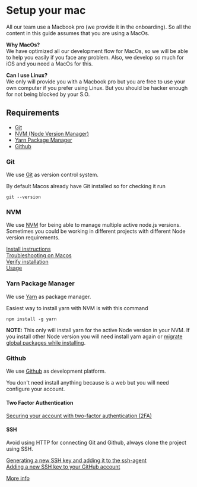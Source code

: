 # Setup your mac 
All our team use a Macbook pro (we provide it in the onboarding). So all the content in this guide assumes that you are using a MacOs.

**Why MacOs?**  
We have optimized all our development flow for MacOs, so we will be able to help you easily if you face any problem. Also, we develop so much for iOS and you need a MacOs for this.

**Can I use Linux?**  
We only will provide you with a Macbook pro but you are free to use your own computer if you prefer using Linux. But you should be hacker enough for not being blocked by your S.O.

## Requirements 

- [Git](#git)
- [NVM (Node Version Manager)](#nvm)
- [Yarn Package Manager](#yarn-package-manager)
- [Github](#github)

### Git
We use [Git](https://git-scm.com/) as version control system.

By default Macos already have Git installed so for checking it run
```
git --version
```

### NVM
We use [NVM](https://github.com/nvm-sh/nvm) for being able to manage multiple active node.js versions. Sometimes you could be working in different projects with different Node version requirements.  

[Install instructions](https://github.com/nvm-sh/nvm#install--update-script)  
[Troubleshooting on Macos](https://github.com/nvm-sh/nvm#troubleshooting-on-macos)  
[Verify installation](https://github.com/nvm-sh/nvm#verify-installation)  
[Usage](https://github.com/nvm-sh/nvm#usage)  

### Yarn Package Manager
We use [Yarn](https://yarnpkg.com/) as package manager.

Easiest way to install yarn with NVM is with this command
```
npm install -g yarn
```

**NOTE:** This only will install yarn for the active Node version in your NVM. If you install other Node version you will need install yarn again or [migrate global packages while installing](https://github.com/nvm-sh/nvm#migrating-global-packages-while-installing). 

### Github
We use [Github](https://github.com/) as development platform.

You don't need install anything because is a web but you will need configure your account.

#### Two Factor Authentication
[Securing your account with two-factor authentication (2FA)](https://help.github.com/en/github/authenticating-to-github/securing-your-account-with-two-factor-authentication-2fa)

#### SSH
Avoid using HTTP for connecting Git and Github, always clone the project using SSH.

[Generating a new SSH key and adding it to the ssh-agent](https://help.github.com/en/github/authenticating-to-github/generating-a-new-ssh-key-and-adding-it-to-the-ssh-agent)  
[Adding a new SSH key to your GitHub account](https://help.github.com/en/github/authenticating-to-github/adding-a-new-ssh-key-to-your-github-account)  

[More info](https://help.github.com/en/github/authenticating-to-github/connecting-to-github-with-ssh)
